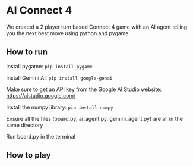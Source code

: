 # AI Connect 4
We created a 2 player turn based Connect 4 game with an AI agent telling you the next best move using python and pygame.

## How to run
Install pygame:
```pip install pygame```

Install Gemini AI:
```pip install google-genai```

Make sure to get an API key from the Google AI Studio website: https://aistudio.google.com/

Install the numpy library:
```pip install numpy```

Ensure all the files (board.py, ai_agent.py, gemini_agent.py) are all in the same directory

Run board.py in the terminal

## How to play

